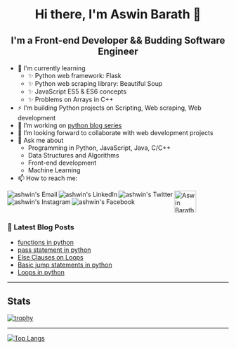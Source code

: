 <h1 align="center"> Hi there, I'm Aswin Barath 👋</h1>

<h2 align="center"> I'm a Front-end Developer && Budding Software Engineer</h2>


- 🌱 I'm currently learning
    - ✨ Python web framework: Flask
    - ✨ Python web scraping library: Beautiful Soup
    - ✨ JavaScript ES5 & ES6 concepts
    - ✨ Problems on Arrays in C++
- ⚡ I'm building Python projects on Scripting, Web scraping, Web development
- 🔭 I’m working on [python blog series](https://dev.to/aswin2001barath/series/10416)
- 👯 I’m looking forward to collaborate with web development projects
- 💬 Ask me about
    - Programming in Python, JavaScript, Java, C/C++
    - Data Structures and Algorithms
    - Front-end development
    - Machine Learning 
- 📫 How to reach me:

<a href="mailto:aswin2001barath@gmail.com">
  <img align="left" alt="ashwin's Email" src="https://img.icons8.com/bubbles/50/000000/gmail.png"/>
</a>

<a href="https://www.linkedin.com/in/aswim-barath/">
  <img align="left" alt="ashwin's LinkedIn" src="https://img.icons8.com/bubbles/50/000000/linkedin.png"/>
</a>

<a href="https://twitter.com/AswinBarath2">
  <img align="left" alt="ashwin's Twitter" src="https://img.icons8.com/bubbles/50/000000/twitter.png"/>
</a>

<a href="https://instagram.com/ashwin_26.4">
  <img align="left" alt="ashwin's Instagram" src="https://img.icons8.com/bubbles/50/000000/instagram.png"/>
</a>

<a href="https://www.facebook.com/profile.php?id=100011683902531">
  <img align="left" alt="ashwin's Facebook" src="https://img.icons8.com/bubbles/50/000000/facebook.png"/>
</a>

<a href="https://dev.to/aswin2001barath">
  <img src="https://d2fltix0v2e0sb.cloudfront.net/dev-badge.svg" alt="Aswin Barath's DEV Community Profile" height="50" width="50">
</a>

<br>

### 📕 Latest Blog Posts
<!-- BLOG-POST-LIST:START -->
- [functions in python](https://dev.to/aswin2001barath/functions-in-python-3i4h)
- [pass statement in python](https://dev.to/aswin2001barath/pass-statement-in-python-49lh)
- [Else Clauses on Loops](https://dev.to/aswin2001barath/else-clauses-on-loops-54je)
- [Basic jump statements in python](https://dev.to/aswin2001barath/break-and-continue-statements-in-python-2bka)
- [Loops in python](https://dev.to/aswin2001barath/loops-in-python-24ah)
<!-- BLOG-POST-LIST:END -->

---

## Stats
[![trophy](https://github-profile-trophy.vercel.app/?username=AswinBarath&margin-w=15)](https://github.com/ryo-ma/github-profile-trophy)

---

[![Top Langs](https://github-readme-stats.vercel.app/api/top-langs/?username=AswinBarath&layout=compact)](https://github.com/anuraghazra/github-readme-stats)

<!--
**AswinBarath/AswinBarath** is a ✨ _special_ ✨ repository because its `README.md` (this file) appears on your GitHub profile.

Here are some ideas to get you started:

- 🔭 I’m currently working on ...
- 🌱 I’m currently learning ...
- 👯 I’m looking to collaborate on ...
- 🤔 I’m looking for help with ...
- 💬 Ask me about ...
- 📫 How to reach me: ...
- 😄 Pronouns: ...
- ⚡ Fun fact: ...

Readme stats
[![ashwin's github stats](https://github-readme-stats.vercel.app/api?username=AswinBarath&show_icons=true&theme=cobalt)](https://github.com/anuraghazra/github-readme-stats)
-->
